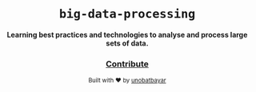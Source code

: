 <div align="center">
  <h1><code>big-data-processing</code></h1>

  <strong>Learning best practices and technologies to analyse and process large sets of data. </strong>

<h3>
    <a href="https://github.com/unobatbayar/big-data-processing//pull/new/master">Contribute</a>
  </h3>

  <sub> Built with ❤️️ by <a href="https://www.twitter.com/unobatbayar">unobatbayar</a></sub>
</div>

